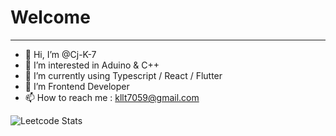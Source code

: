 # Welcome
<hr>  

- 👋 Hi, I’m @Cj-K-7
- 👀 I’m interested in Aduino & C++
- 🌱 I’m currently using Typescript / React / Flutter
- 💞️ I’m Frontend Developer
- 📫 How to reach me : kllt7059@gmail.com

![Leetcode Stats](https://leetcode.card.workers.dev/?username=Cj-K-7)
